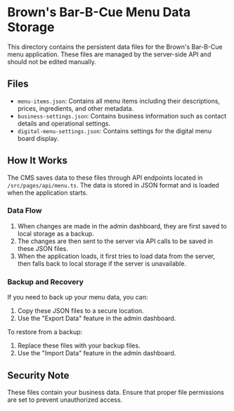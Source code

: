 # Brown's Bar-B-Cue Menu Data Storage

This directory contains the persistent data files for the Brown's Bar-B-Cue menu application. These files are managed by the server-side API and should not be edited manually.

## Files

- `menu-items.json`: Contains all menu items including their descriptions, prices, ingredients, and other metadata.
- `business-settings.json`: Contains business information such as contact details and operational settings.
- `digital-menu-settings.json`: Contains settings for the digital menu board display.

## How It Works

The CMS saves data to these files through API endpoints located in `/src/pages/api/menu.ts`. The data is stored in JSON format and is loaded when the application starts.

### Data Flow

1. When changes are made in the admin dashboard, they are first saved to local storage as a backup.
2. The changes are then sent to the server via API calls to be saved in these JSON files.
3. When the application loads, it first tries to load data from the server, then falls back to local storage if the server is unavailable.

### Backup and Recovery

If you need to back up your menu data, you can:

1. Copy these JSON files to a secure location.
2. Use the "Export Data" feature in the admin dashboard.

To restore from a backup:

1. Replace these files with your backup files.
2. Use the "Import Data" feature in the admin dashboard.

## Security Note

These files contain your business data. Ensure that proper file permissions are set to prevent unauthorized access.
